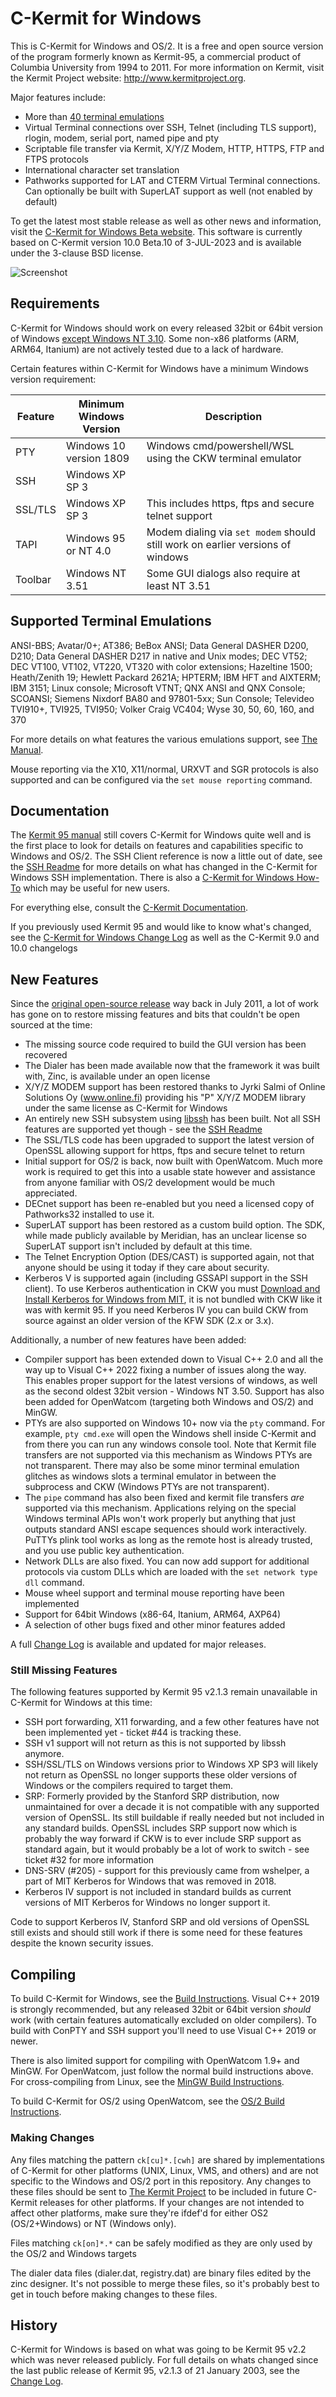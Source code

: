 C-Kermit for Windows
====================

This is C-Kermit for Windows and OS/2. It is a free and open source version of the
program formerly known as Kermit-95, a commercial product of Columbia
University from 1994 to 2011. For more information on Kermit, visit the
Kermit Project website: http://www.kermitproject.org.

Major features include:
 * More than [40 terminal emulations](#supported-terminal-emulations)
 * Virtual Terminal connections over SSH, Telnet (including TLS support), 
   rlogin, modem, serial port, named pipe and pty
 * Scriptable file transfer via Kermit, X/Y/Z Modem, HTTP, HTTPS, FTP and FTPS protocols
 * International character set translation
 * Pathworks supported for LAT and CTERM Virtual Terminal connections. 
   Can optionally be built with SuperLAT support as well (not enabled by
   default)

To get the latest most stable release as well as other news and information, 
visit the [C-Kermit for Windows Beta website](https://www.kermitproject.org/ckw10beta.html).
This software is currently based on C-Kermit version 10.0 Beta.10 of
3-JUL-2023 and is available under the 3-clause BSD license.

![Screenshot](doc/screenshot-w11.png)

Requirements
------------

C-Kermit for Windows should work on every released 32bit or 64bit version of 
Windows [except Windows NT 3.10](https://github.com/davidrg/ckwin/issues/164). 
Some non-x86 platforms (ARM, ARM64, Itanium) are not actively tested due to a 
lack of hardware.

Certain features within C-Kermit for Windows have a minimum Windows version
requirement:

| Feature | Minimum Windows Version | Description                                                                    |
|---------|-------------------------|--------------------------------------------------------------------------------|
| PTY     | Windows 10 version 1809 | Windows cmd/powershell/WSL using the CKW terminal emulator                     |
| SSH     | Windows XP SP 3         |                                                                                |
| SSL/TLS | Windows XP SP 3         | This includes https, ftps and secure telnet support                            |
| TAPI    | Windows 95 or NT 4.0    | Modem dialing via `set modem` should still work on earlier versions of windows |
| Toolbar | Windows NT 3.51         | Some GUI dialogs also require at least NT 3.51                                 |

Supported Terminal Emulations
-----------------------------

ANSI-BBS; Avatar/0+; AT386; BeBox ANSI; Data General DASHER D200, D210; 
Data General DASHER D217 in native and Unix modes; DEC VT52; DEC VT100, VT102, 
VT220, VT320 with color extensions; Hazeltine 1500; Heath/Zenith 19; 
Hewlett Packard 2621A; HPTERM; IBM HFT and AIXTERM; IBM 3151; Linux console; 
Microsoft VTNT; QNX ANSI and QNX Console; SCOANSI; 
Siemens Nixdorf BA80 and 97801-5xx; Sun Console; 
Televideo TVI910+, TVI925, TVI950; Volker Craig VC404; 
Wyse 30, 50, 60, 160, and 370

For more details on what features the various emulations support, see 
[The Manual](https://www.kermitproject.org/k95manual/termtype.html).

Mouse reporting via the X10, X11/normal, URXVT and SGR protocols is also
supported and can be configured via the `set mouse reporting` command.

Documentation
-------------

The [Kermit 95 manual](https://www.kermitproject.org/k95manual/) still covers 
C-Kermit for Windows quite well and is the first place to look for details on
features and capabilities specific to Windows and OS/2. The SSH Client reference
is now a little out of date, see the [SSH Readme](doc/ssh-readme.md) for more
details on what has changed in the C-Kermit for Windows SSH implementation. 
There is also a [C-Kermit for Windows How-To](https://www.kermitproject.org/ckwhowto.html)
which may be useful for new users.

For everything else, consult the [C-Kermit Documentation](https://www.kermitproject.org/ckbindex.html).

If you previously used Kermit 95 and would like to know what's changed, see the
[C-Kermit for Windows Change Log](doc/changes.md) as well as the C-Kermit 9.0
and 10.0 changelogs

New Features
------------
Since the [original open-source release](https://www.kermitproject.org/k95sourcecode-orig.html)
way back in July 2011, a lot of work has gone on to restore missing features and
bits that couldn't be open sourced at the time:

* The missing source code required to build the GUI version has been recovered
* The Dialer has been made available now that the framework it was built with,
  Zinc, is available under an open license
* X/Y/Z MODEM support has been restored thanks to Jyrki Salmi of 
  Online Solutions Oy (www.online.fi) providing his "P" X/Y/Z MODEM library 
  under the same license as C-Kermit for Windows
* An entirely new SSH subsystem using [libssh](https://libssh.org/) has been
  built. Not all SSH features are supported yet though - see the 
  [SSH Readme](doc/ssh-readme.md)
* The SSL/TLS code has been upgraded to support the latest version of OpenSSL
  allowing support for https, ftps and secure telnet to return
* Initial support for OS/2 is back, now built with OpenWatcom. Much
  more work is required to get this into a usable state however and assistance
  from anyone familiar with OS/2 development would be much appreciated.
* DECnet support has been re-enabled but you need a licensed copy of Pathworks32
  installed to use it.
* SuperLAT support has been restored as a custom build option. The SDK, while made
  publicly available by Meridian, has an unclear license so SuperLAT support
  isn't included by default at this time.
* The Telnet Encryption Option (DES/CAST) is supported again, not that anyone
  should be using it today if they care about security.
* Kerberos V is supported again (including GSSAPI support in the SSH client). To
  use Kerberos authentication in CKW you must
  [Download and Install Kerberos for Windows from MIT](http://web.mit.edu/kerberos/dist/index.html),
  it is not bundled with CKW like it was with kermit 95. If you need Kerberos IV
  you can build CKW from source against an older version of the KFW SDK (2.x or
  3.x).

Additionally, a number of new features have been added:
* Compiler support has been extended down to Visual C++ 2.0 and all the way up
  to Visual C++ 2022 fixing a number of issues along the way. This enables
  proper support for the latest versions of windows, as well as the second
  oldest 32bit version - Windows NT 3.50. Support has also been added for
  OpenWatcom (targeting both Windows and OS/2) and MinGW.
* PTYs are also supported on Windows 10+ now via the `pty` command. For example,
  `pty cmd.exe` will open the Windows shell inside C-Kermit and from there you can
  run any windows console tool. Note that Kermit file transfers are not supported
  via this mechanism as Windows PTYs are not transparent. There may also be some
  minor terminal emulation glitches as windows slots a terminal emulator in 
  between the subprocess and CKW (Windows PTYs are not transparent).
* The `pipe` command has also been fixed and kermit file transfers *are* supported
  via this mechanism. Applications relying on the special Windows terminal APIs
  won't work properly but anything that just outputs standard ANSI escape
  sequences should work interactively. PuTTYs plink tool works as long as the
  remote host is already trusted, and you use public key authentication.
* Network DLLs are also fixed. You can now add support for additional protocols
  via custom DLLs which are loaded with the `set network type dll` command.
* Mouse wheel support and terminal mouse reporting have been implemented
* Support for 64bit Windows (x86-64, Itanium, ARM64, AXP64)
* A selection of other bugs fixed and other minor features added

A full [Change Log](doc/changes.md) is available and updated for major releases.

### Still Missing Features
The following features supported by Kermit 95 v2.1.3 remain unavailable in
C-Kermit for Windows at this time:

* SSH port forwarding, X11 forwarding, and a few other features have not been
  implemented yet - ticket #44 is tracking these.
* SSH v1 support will not return as this is not supported by libssh anymore.
* SSH/SSL/TLS on Windows versions prior to Windows XP SP3 will likely not return
  as OpenSSL no longer supports these older versions of Windows or the compilers
  required to target them.
* SRP: Formerly provided by the Stanford SRP distribution, now unmaintained for
  over a decade it is not compatible with any supported version of OpenSSL. 
  Its still buildable if really needed but not included in any standard builds.
  OpenSSL includes SRP support now which is probably the way forward if CKW is 
  to ever include SRP support as standard again, but it would probably be a lot 
  of work to switch - see ticket #32 for more information
* DNS-SRV (#205) - support for this previously came from wshelper, a part of
  MIT Kerberos for Windows that was removed in 2018.
* Kerberos IV support is not included in standard builds as current versions of
  MIT Kerberos for Windows no longer support it. 

Code to support Kerberos IV, Stanford SRP and old versions of OpenSSL still exists
and should still work if there is some need for these features despite the known
security issues.

Compiling
---------

To build C-Kermit for Windows, see the [Build Instructions](doc/building.md).
Visual C++ 2019 is strongly recommended, but any released 32bit or 64bit version
*should* work (with certain features automatically excluded on older compilers).
To build with ConPTY and SSH support you'll need to use Visual C++ 2019 or newer.

There is also limited support for compiling with OpenWatcom 1.9+ and MinGW. For
OpenWatcom, just follow the normal build instructions above. For cross-compiling
from Linux, see the [MinGW Build Instructions](doc/mingw-building.md).

To build C-Kermit for OS/2 using OpenWatcom, see the
[OS/2 Build Instructions](doc/os2-building.md).

### Making Changes
Any files matching the pattern `ck[cu]*.[cwh]` are shared by implementations of 
C-Kermit for other platforms (UNIX, Linux, VMS, and others) and are not 
specific to the Windows and OS/2 port in this repository. Any changes to these 
files should be sent to [The Kermit Project](https://www.kermitproject.org/)
to be included in future C-Kermit releases for other platforms. If your changes
are not intended to affect other platforms, make sure they're ifdef'd for either
OS2 (OS/2+Windows) or NT (Windows only).

Files matching `ck[on]*.*` can be safely modified as they are only used by the 
OS/2 and Windows targets

The dialer data files (dialer.dat, registry.dat) are binary files edited by the
zinc designer. It's not possible to merge these files, so it's probably best to
get in touch before making changes to these files.

History
-------
C-Kermit for Windows is based on what was going to be Kermit 95 v2.2 which was
never released publicly. For full details on whats changed since the last public
release of Kermit 95, v2.1.3 of 21 January 2003, see the 
[Change Log](doc/changes.md).
